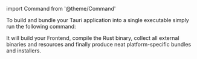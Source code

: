 import Command from '@theme/Command'

To build and bundle your Tauri application into a single executable simply run the following command:

<Command name="build" />

It will build your Frontend, compile the Rust binary, collect all external binaries and resources and finally produce neat platform-specific bundles and installers.

